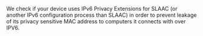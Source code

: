 We check if your device uses IPv6 Privacy Extensions for SLAAC (or another IPv6 configuration process than SLAAC) in order to prevent leakage of its privacy sensitive MAC address to computers it connects with over IPV6.
